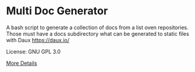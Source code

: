 # Multi Doc Generator #

A bash script to generate a collection of docs
from a list oven repositories. Those must have a docs
subdirectory what can be generated to static files
with Daux <https://daux.io/>

License: GNU GPL 3.0

[More Details](docs/_index.md)